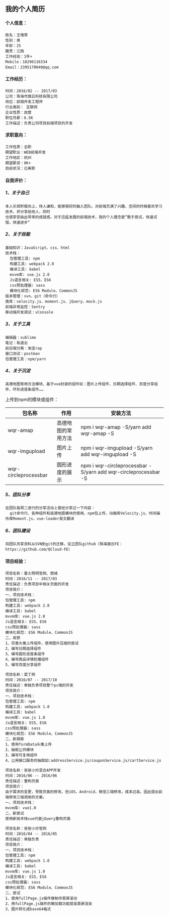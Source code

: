 ## 我的个人简历
#### 个人信息：
```
姓名：王墙荣
性别：男
年龄：25
籍贯：江西
工作经验：1年+
Mobile：18296116334
Email：2395170049@qq.com
```
#### 工作经历：
```
时间：2016/02 -- 2017/03
公司：珠海市旗云科技有限公司
岗位：前端开发工程师
行业类别： 互联网
企业性质：民营
职位月薪：6.5K
工作描述：负责公司项目前端项目的开发
```
#### 求职意向：

```
工作性质：全职
期望职业：WEB前端开发
工作地区：杭州
期望薪资：8K+
目前状况：已离职
```
#### 自我评价：

##### 1、关于自己
```
本人乐观积极向上，待人谦和，能够很好的融入团队。对前端充满了兴趣，空闲的时候喜欢学习技术，并分享给他人，同时
也很享受由此带来的成就感。对于迅猛发展的前端技术，我的个人理念是“敢于尝试，快速试错，快速进步”
```
##### 2、关于技能
```
基础知识：JavaScript、css、html
技术栈：
  包管理工具: npm
  构建工具: webpack 2.0
  编译工具: babel
  mvvm库: vue.js 2.0
  Js语言相关: ES5、ES6
  css预处理器: sass
  模块化规范: ES6 Module、CommonJS
版本管理：svn、git（命令行）
类库：velocity.js、moment.js、jQuery、mock.js
前端异常监控：Sentry
移动端开发调试：vConsole
```
##### 3、关于工具
```
编辑器：sublime
笔记：有道云
前后端分离：淘宝rap 
接口测试：postman
包管理工具：npm/yarn
```
##### 4、关于沉淀
```
高德地图常用方法模块、基于vue封装的组件如：图片上传组件、日期选择组件、百度分享组件、环形进度条组件……
```
上传到npm的模块或组件：


包名称|作用|安装方法
---|---|---
wqr-amap|高德地图的常用方法|npm i wqr-amap -S/yarn add wqr-amap -S
wqr-imgupload|图片上传|npm i wqr-imgupload -S/yarn add wqr-imgupload -S
wqr-circleprocessbar|圆形进度的展示|npm i wqr-circleprocessbar -S/yarn add wqr-circleprocessbar -S
##### 5、团队分享
```
在团队每周二进行的分享活动上曾经分享过一下内容：
  git命令行、各种组件和高德地图模块的使用、npm包上传、动画库Velocity.js、时间操作库Moment.js，vue-loader英文翻译
```
##### 6、团队建设
```
将团队共享资料从SVN到git的迁移，设立团队github（珠海旗云FE：https://github.com/QCloud-FE）
```

#### 项目经验：
```
项目名称：雷士照明官网、商城
时间：2016/11 -- 2017/03
责任描述：负责项目中相关页面的开发
项目简介：
一、项目技术栈：
包管理工具: npm
构建工具: webpack 2.0
编译工具: babel
mvvm库: vue.js 2.0
Js语言相关: ES5、ES6
css预处理器: sass
模块化规范: ES6 Module、CommonJS
二、收获
1、完善头像上传组件，使用图片压缩的尝试
2、编写日期选择组件
3、编写圆形进度条组件
4、编写商品详情轮播组件
5、编写百度分享组件
```
```
项目名称：菜丁网
时间：2016/07 -- 2017/10
责任描述：单独负责项目整个pc端的开发
项目简介：
一、项目技术栈：
包管理工具: npm
构建工具: webpack 1.0
编译工具: babel
mvvm库: vue.js 1.0
Js语言相关: ES5、ES6
css预处理器: sass
模块化规范: ES6 Module、CommonJS
二、新探索
1、使用formData头像上传
2、抽取公共模块
3、编写可复用组件
4、公用接口服务的抽取如:addressService.js/couponService.js/cartService.js
```

```
项目名称：爸爸小炒混合APP开发
时间：2016/06 -- 2016/06
责任描述：重构页面
项目简介：
由于需求的变更，导致页面的修改，但iOS，Android，微信三端修改，成本过高，因此提出前端修改三端调用的方案。
一、项目技术栈：
mvvm库: vue1.0
二、新尝试
使用新技术栈vue代替jQuery重构页面
```
```
项目名称：爸爸小炒官网
时间：2016/04 -- 2016/05
责任描述：单独负责
项目简介：
一、项目技术栈：
包管理工具: npm
构建工具: webpack 1.0
编译工具: babel
mvvm库: vue.js 1.0
Js语言相关: ES5、ES6
css预处理器: sass
模块化规范: ES6 Module、CommonJS
二、尝试
1、使用fullPage.js插件做制作首屏滚动
2、用fullPage.js插件的懒加载功能提高首屏渲染
3、图片转化成base64格式
```



